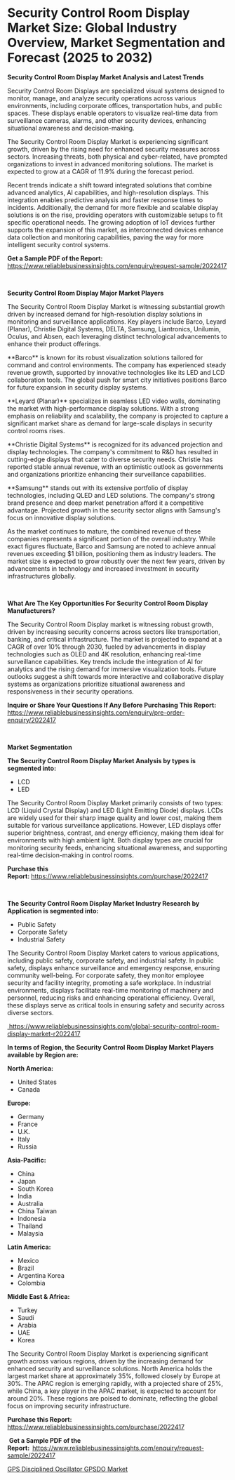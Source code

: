 <p><h1>Security Control Room Display Market Size: Global Industry Overview, Market Segmentation and Forecast (2025 to 2032)</h1></p><p><strong>Security Control Room Display Market Analysis and Latest Trends</strong></p>
<p><p>Security Control Room Displays are specialized visual systems designed to monitor, manage, and analyze security operations across various environments, including corporate offices, transportation hubs, and public spaces. These displays enable operators to visualize real-time data from surveillance cameras, alarms, and other security devices, enhancing situational awareness and decision-making.</p><p>The Security Control Room Display Market is experiencing significant growth, driven by the rising need for enhanced security measures across sectors. Increasing threats, both physical and cyber-related, have prompted organizations to invest in advanced monitoring solutions. The market is expected to grow at a CAGR of 11.9% during the forecast period. </p><p>Recent trends indicate a shift toward integrated solutions that combine advanced analytics, AI capabilities, and high-resolution displays. This integration enables predictive analysis and faster response times to incidents. Additionally, the demand for more flexible and scalable display solutions is on the rise, providing operators with customizable setups to fit specific operational needs. The growing adoption of IoT devices further supports the expansion of this market, as interconnected devices enhance data collection and monitoring capabilities, paving the way for more intelligent security control systems.</p></p>
<p><strong>Get a Sample PDF of the Report:&nbsp;</strong> <a href="https://www.reliablebusinessinsights.com/enquiry/request-sample/2022417?utm_campaign=2248&utm_medium=2&utm_source=Github&utm_content=ia&utm_term=29032025&utm_id=security-control-room-display">https://www.reliablebusinessinsights.com/enquiry/request-sample/2022417</a></p>
<p>&nbsp;</p>
<p><strong>Security Control Room Display Major Market Players</strong></p>
<p><p>The Security Control Room Display Market is witnessing substantial growth driven by increased demand for high-resolution display solutions in monitoring and surveillance applications. Key players include Barco, Leyard (Planar), Christie Digital Systems, DELTA, Samsung, Liantronics, Unilumin, Oculus, and Absen, each leveraging distinct technological advancements to enhance their product offerings.</p><p>**Barco** is known for its robust visualization solutions tailored for command and control environments. The company has experienced steady revenue growth, supported by innovative technologies like its LED and LCD collaboration tools. The global push for smart city initiatives positions Barco for future expansion in security display systems.</p><p>**Leyard (Planar)** specializes in seamless LED video walls, dominating the market with high-performance display solutions. With a strong emphasis on reliability and scalability, the company is projected to capture a significant market share as demand for large-scale displays in security control rooms rises.</p><p>**Christie Digital Systems** is recognized for its advanced projection and display technologies. The company's commitment to R&D has resulted in cutting-edge displays that cater to diverse security needs. Christie has reported stable annual revenue, with an optimistic outlook as governments and organizations prioritize enhancing their surveillance capabilities.</p><p>**Samsung** stands out with its extensive portfolio of display technologies, including QLED and LED solutions. The company's strong brand presence and deep market penetration afford it a competitive advantage. Projected growth in the security sector aligns with Samsung's focus on innovative display solutions.</p><p>As the market continues to mature, the combined revenue of these companies represents a significant portion of the overall industry. While exact figures fluctuate, Barco and Samsung are noted to achieve annual revenues exceeding $1 billion, positioning them as industry leaders. The market size is expected to grow robustly over the next few years, driven by advancements in technology and increased investment in security infrastructures globally.</p></p>
<p>&nbsp;</p>
<p><strong>What Are The Key Opportunities For Security Control Room Display Manufacturers?</strong></p>
<p><p>The Security Control Room Display market is witnessing robust growth, driven by increasing security concerns across sectors like transportation, banking, and critical infrastructure. The market is projected to expand at a CAGR of over 10% through 2030, fueled by advancements in display technologies such as OLED and 4K resolution, enhancing real-time surveillance capabilities. Key trends include the integration of AI for analytics and the rising demand for immersive visualization tools. Future outlooks suggest a shift towards more interactive and collaborative display systems as organizations prioritize situational awareness and responsiveness in their security operations.</p></p>
<p><strong>Inquire or Share Your Questions If Any Before Purchasing This Report:</strong> <a href="https://www.reliablebusinessinsights.com/enquiry/pre-order-enquiry/2022417?utm_campaign=2248&utm_medium=2&utm_source=Github&utm_content=ia&utm_term=29032025&utm_id=security-control-room-display">https://www.reliablebusinessinsights.com/enquiry/pre-order-enquiry/2022417</a></p>
<p>&nbsp;</p>
<p><strong>Market Segmentation</strong></p>
<p><strong>The Security Control Room Display Market Analysis by types is segmented into:</strong></p>
<p><ul><li>LCD</li><li>LED</li></ul></p>
<p><p>The Security Control Room Display Market primarily consists of two types: LCD (Liquid Crystal Display) and LED (Light Emitting Diode) displays. LCDs are widely used for their sharp image quality and lower cost, making them suitable for various surveillance applications. However, LED displays offer superior brightness, contrast, and energy efficiency, making them ideal for environments with high ambient light. Both display types are crucial for monitoring security feeds, enhancing situational awareness, and supporting real-time decision-making in control rooms.</p></p>
<p><strong>Purchase this Report:&nbsp;</strong><a href="https://www.reliablebusinessinsights.com/purchase/2022417?utm_campaign=2248&utm_medium=2&utm_source=Github&utm_content=ia&utm_term=29032025&utm_id=security-control-room-display">https://www.reliablebusinessinsights.com/purchase/2022417</a></p>
<p>&nbsp;</p>
<p><strong>The Security Control Room Display Market Industry Research by Application is segmented into:</strong></p>
<p><ul><li>Public Safety</li><li>Corporate Safety</li><li>Industrial Safety</li></ul></p>
<p><p>The Security Control Room Display Market caters to various applications, including public safety, corporate safety, and industrial safety. In public safety, displays enhance surveillance and emergency response, ensuring community well-being. For corporate safety, they monitor employee security and facility integrity, promoting a safe workplace. In industrial environments, displays facilitate real-time monitoring of machinery and personnel, reducing risks and enhancing operational efficiency. Overall, these displays serve as critical tools in ensuring safety and security across diverse sectors.</p></p>
<p><a href="https://www.reliablebusinessinsights.com/global-security-control-room-display-market-r2022417?utm_campaign=2248&utm_medium=2&utm_source=Github&utm_content=ia&utm_term=29032025&utm_id=security-control-room-display">&nbsp;https://www.reliablebusinessinsights.com/global-security-control-room-display-market-r2022417</a></p>
<p><strong>In terms of Region, the Security Control Room Display Market Players available by Region are:</strong></p>
<p>
    <p> <strong> North America: </strong>
        <ul>
            <li>United States</li>
            <li>Canada</li>
        </ul>
        </p> 
    <p> <strong> Europe: </strong>
        <ul>
            <li>Germany</li>
            <li>France</li>
            <li>U.K.</li>
            <li>Italy</li>
            <li>Russia</li>
        </ul>
        </p> 
    <p> <strong> Asia-Pacific: </strong>
        <ul>
            <li>China</li>
            <li>Japan</li>
            <li>South Korea</li>
            <li>India</li>
            <li>Australia</li>
            <li>China Taiwan</li>
            <li>Indonesia</li>
            <li>Thailand</li>
            <li>Malaysia</li>
        </ul>
        </p> 
    <p> <strong> Latin America: </strong>
        <ul>
            <li>Mexico</li>
            <li>Brazil</li>
            <li>Argentina Korea</li>
            <li>Colombia</li>
        </ul>
        </p> 
    <p> <strong> Middle East & Africa: </strong>
        <ul>
            <li>Turkey</li>
            <li>Saudi</li>
            <li>Arabia</li>
            <li>UAE</li>
            <li>Korea</li>
        </ul>
    </p>
    </p>
<p><p>The Security Control Room Display Market is experiencing significant growth across various regions, driven by the increasing demand for enhanced security and surveillance solutions. North America holds the largest market share at approximately 35%, followed closely by Europe at 30%. The APAC region is emerging rapidly, with a projected share of 25%, while China, a key player in the APAC market, is expected to account for around 20%. These regions are poised to dominate, reflecting the global focus on improving security infrastructure.</p></p>
<p><strong>Purchase this Report: </strong><a href="https://www.reliablebusinessinsights.com/purchase/2022417?utm_campaign=2248&utm_medium=2&utm_source=Github&utm_content=ia&utm_term=29032025&utm_id=security-control-room-display">https://www.reliablebusinessinsights.com/purchase/2022417</a></p>
<p>&nbsp;<strong>Get a Sample PDF of the Report:&nbsp;&nbsp;</strong><a href="https://www.reliablebusinessinsights.com/enquiry/request-sample/2022417?utm_campaign=2248&utm_medium=2&utm_source=Github&utm_content=ia&utm_term=29032025&utm_id=security-control-room-display">https://www.reliablebusinessinsights.com/enquiry/request-sample/2022417</a></p>
<p><strong></strong></p>
<p><p><a href="https://github.com/castoriffic/Market-Research-Report-List-6/blob/main/gps-disciplined-oscillator-gpsdo-market.md?utm_campaign=2248&utm_medium=2&utm_source=Github&utm_content=ia&utm_term=29032025&utm_id=security-control-room-display">GPS Disciplined Oscillator GPSDO Market</a></p></p>